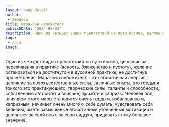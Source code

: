```yaml
---
layout: page-detail
author:
 - Яшодеви
title: мара-сын небожителя
publishDate: "2024-09-01"
description: Один из четырех видов препятствий на пути йогина, цепляние за переживания в практике (ясность, блаженство и пустоту), желание остановиться на достигнутом в духовной практике, не достигнув просветления. Мара-сын небожителя - это эгоистичная энергия, цепляние за сверхъестественные силы, за личные опыты, это гордыня тонкого эго практикующего, творческие силы, таланты и способности, собственный авторитет и влияние, прихоти и капризы. Человек под влиянием этого мары становится очень гордым, избалованным, капризным, начинает очень много о себе думать, чувствовать себя великим, иметь завышенные эгоистичные утонченные мотивации и цепляться за свой опыт, за свои сиддхи, придавать этому большое значение.
tags:
 - йога
image: 
---
```


Один из четырех видов препятствий на пути йогина, цепляние за переживания в практике (ясность, блаженство и пустоту), желание остановиться на достигнутом в духовной практике, не достигнув просветления. Мара-сын небожителя - это эгоистичная энергия, цепляние за сверхъестественные силы, за личные опыты, это гордыня тонкого эго практикующего, творческие силы, таланты и способности, собственный авторитет и влияние, прихоти и капризы. Человек под влиянием этого мары становится очень гордым, избалованным, капризным, начинает очень много о себе думать, чувствовать себя великим, иметь завышенные эгоистичные утонченные мотивации и цепляться за свой опыт, за свои сиддхи, придавать этому большое значение.

